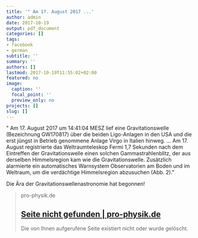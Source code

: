 ```yaml
---
title: '" Am 17. August 2017 ...'
author: admin
date: 2017-10-19
output: pdf_document
categories: []
tags:
- facebook
- german
subtitle: ''
summary: ''
authors: []
lastmod: 2017-10-19T11:55:02+02:00
featured: no
image:
  caption: ''
  focal_point: ''
  preview_only: no
projects: []
slug: []
---
```

" Am 17. August 2017 um 14:41:04 MESZ lief eine Gravitationswelle (Bezeichnung GW170817) über die beiden Ligo-Anlagen in den USA und die erst jüngst in Betrieb genommene Anlage Virgo in Italien hinweg. 
...
Am 17. August registrierte das Weltraumteleskop Fermi 1,7 Sekunden nach dem Eintreffen der Gravitationswelle einen solchen Gammastrahlenblitz, der aus derselben Himmelsregion kam wie die Gravitationswelle. Zusätzlich alarmierte ein automatisches Warnsystem Observatorien am Boden und im Weltraum, um die verdächtige Himmelsregion abzusuchen (Abb. 2)."

Die Ära der Gravitationswellenastronomie hat begonnen!
> pro-physik.de
> ## [Seite nicht gefunden | pro-physik.de](http://www.pro-physik.de/details/phiuznews/10664771/Gravitationswelle_von_einem_Gamma-Ray_Burst.html)
>
>Die von Ihnen aufgerufene Seite existiert nicht oder wurde gelöscht.

